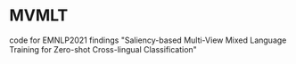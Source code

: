# MVMLT
code for EMNLP2021 findings "Saliency-based Multi-View Mixed Language Training for Zero-shot Cross-lingual Classification"


